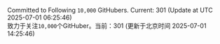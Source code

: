 Committed to Following `10,000` GitHubers. Current: <!-- FOLLOWING_COUNT -->301<!-- FOLLOWING_COUNT --> (Update at UTC <!-- LAST_UPDATED -->2025-07-01 06:25:46<!-- LAST_UPDATED -->)<br>
致力于关注`10,000`个GitHuber。当前：<!-- FOLLOWING_COUNT -->301<!-- FOLLOWING_COUNT --> (更新于北京时间 <!-- LAST_UPDATED_CST -->2025-07-01 14:25:46<!-- LAST_UPDATED_CST -->)
